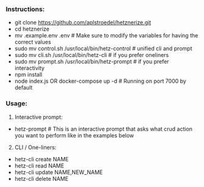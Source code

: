 ### Instructions:
- git clone https://github.com/aplstroedel/hetznerize.git
- cd hetznerize
- mv .example.env .env \# Make sure to modify the variables for having the correct values
- sudo mv control.sh /usr/local/bin/hetz-control \# unified cli and prompt
- sudo mv cli.sh /usr/local/bin/hetz-cli \# if you prefer oneliners
- sudo mv prompt.sh /usr/local/bin/hetz-prompt \# if you prefer interactivity
- npm install
- node index.js OR docker-compose up -d \# Running on port 7000 by default 

### Usage:
1. Interactive prompt:
- hetz-prompt \# This is an interactive prompt that asks what crud action you want to perform like in the examples below

2. CLI / One-liners:
- hetz-cli create NAME
- hetz-cli read NAME
- hetz-cli update NAME,NEW_NAME
- hetz-cli delete NAME
